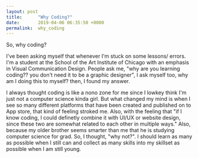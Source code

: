 ```yaml
---
layout: post
title:      "Why Coding?"
date:       2019-04-06 06:35:50 +0000
permalink:  why_coding
---
```



So, why coding? 

I've been asking myself that whenever I'm stuck on some lessons/ errors. I'm a student at the School of 
the Art Institute of Chicago with an emphasis in Visual Communication Design. People ask me, "why are you learning coding?? you don't need it to be a graphic designer", I ask myself too, why am I doing this to myself? then, I found my answer. 

I always thought coding is like a nono zone for me since I lowkey think I'm just not a computer science kinda girl. But what changed my mind is when I see so many different platforms that have been created and published on to App store, that kind of feeling stroked me. Also, with the feeling that "if I know coding, I could definetly combine it with UI/UX or website design, since these two are somewhat related to each other in multiple ways." Also, because my older brother seems smarter than me that he is studying computer science for grad. So, I thought, "why not?". I should learn as many as possible when I still can and collect as many skills into my skillset as possible when I am still young. 
